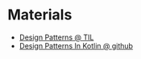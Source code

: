 # Materials

* [Design Patterns @ TIL](/designpattern/README.md)
* [Design Patterns In Kotlin @ github](https://github.com/dbacinski/Design-Patterns-In-Kotlin)
